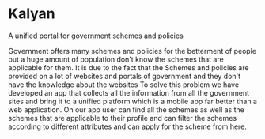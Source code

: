 # Kalyan
A unified portal for government schemes and policies

Government offers many schemes and policies for the betterment of people but a huge amount of population don't know the schemes that are applicable for them.
It is due to the fact that the Schemes and policies are provided on a lot of websites and portals of government and they don't have the knowledge about the websites
To solve this problem we have developed an app that collects all the information from all the government sites and bring it to a unified platform which is a mobile app
far better than a web application.
On our app user can find all the schemes as well as the schemes that are applicable to their profile and can filter the schemes according to different attributes and can apply for the scheme from here.
